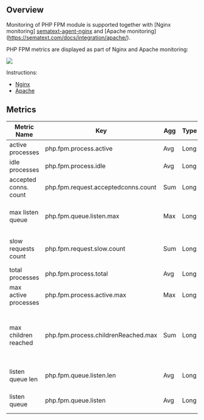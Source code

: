 ## Overview

Monitoring of PHP FPM module is supported together with [Nginx monitoring] [sematext-agent-nginx](https://sematext.com/docs/integration/nginx/) and [Apache monitoring] (https://sematext.com/docs/integration/apache/).

PHP FPM metrics are displayed as part of Nginx and Apache monitoring:

![](https://sematext.com/wp-content/uploads/2017/10/php-fpm-nginx.png)

Instructions: 

- [Nginx](https://apps.sematext.com/ui/howto/Nginx/overview)
- [Apache](https://apps.sematext.com/ui/howto/Apache/overview)

## Metrics


Metric Name | Key | Agg | Type | Description
--- | --- | --- | --- | ---
active processes | php.fpm.process.active | Avg | Long | the number of active processes
idle processes | php.fpm.process.idle | Avg | Long | the number of idle processes
accepted conns. count | php.fpm.request.acceptedconns.count | Sum | Long | the number of requests accepted by the pool
max listen queue | php.fpm.queue.listen.max | Max | Long | the maximum number of requests in the queue of pending connections since FPM has started
slow requests count | php.fpm.request.slow.count | Sum | Long | the number of requests that exceeded your request_slowlog_timeout value
total processes | php.fpm.process.total | Avg | Long | the number of idle + active processes
max active processes | php.fpm.process.active.max | Max | Long | the maximum number of active processes since FPM has started
max children reached | php.fpm.process.childrenReached.max | Sum | Long | the number of times, the process limit has been reached, when pm tries to start more children (works only for pm dynamic and ondemand)
listen queue len | php.fpm.queue.listen.len | Avg | Long | the size of the socket queue of pending connections
listen queue | php.fpm.queue.listen | Avg | Long | the number of requests in the queue of pending connections
